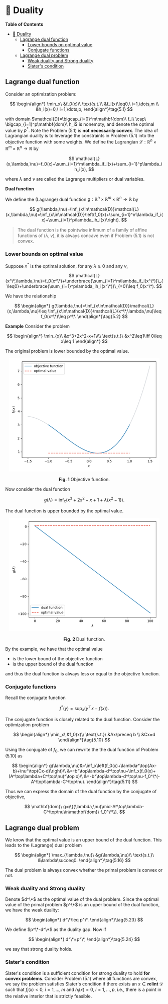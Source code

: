 # :book: Duality

**Table of Contents**
- [:book: Duality](#book-duality)
  - [Lagrange dual function](#lagrange-dual-function)
    - [Lower bounds on optimal value](#lower-bounds-on-optimal-value)
    - [Conjugate functions](#conjugate-functions)
  - [Lagrange dual problem](#lagrange-dual-problem)
    - [Weak duality and Strong duality](#weak-duality-and-strong-duality)
    - [Slater's condition](#slaters-condition)


## Lagrange dual function

Consider an optimization problem:

$$
\begin{align*}
\min_x\ &f_0(x)\\
\text{s.t.}\ &f_i(x)\leq0,\ i=1,\dots,m \\
&h_i(x)=0,\ i=1,\dots,p,
\end{align*}\tag{5.1}
$$

with domain $\mathcal{D}=\bigcap_{i=0}^m\mathbf{dom}\ f_i\ \cap\ \bigcap_{i=1}^p\mathbf{dom}\ h_i$ is nonempty, and denote the optimal value by $p^*$. Note the Problem $(5.1)$ is **not necessarily convex**. The idea of Lagrangian duality is to leverage the constraints in Problem $(5.1)$ into the objective function with some weights. We define the Lagrangian $\mathcal{L}:\mathbb{R}^n\times\mathbb{R}^m\times\mathbb{R}^n\to\mathbb{R}$ by

$$
\mathcal{L}(x,\lambda,\nu)=f_0(x)+\sum_{i=1}^m\lambda_if_i(x)+\sum_{i=1}^p\lambda_ih_i(x),
$$

where $\lambda$ and $\nu$ are called the Lagrange multipliers or dual variables.

**Dual function**

We define the (Lagrange) dual function $g:\mathbb{R}^n\times\mathbb{R}^m\times\mathbb{R}^n\to\mathbb{R}$ by

$$
g(\lambda,\nu)=\inf_{x\in\mathcal{D}}\mathcal{L}(x,\lambda,\nu)=\inf_{x\in\mathcal{D}}\left(f_0(x)+\sum_{i=1}^m\lambda_if_i(x)+\sum_{i=1}^p\lambda_ih_i(x)\right).
$$

> The dual function is the pointwise infimum of a family of aﬃne functions of $(\lambda,\nu)$, it is always concave even if Problem $(5.1)$ is not convex.


### Lower bounds on optimal value

Suppose $x^*$ is the optimal solution, for any $\lambda\geq0$ and any $\nu$,

$$
\mathcal{L}(x^\*,\lambda,\nu)=f_0(x^\*)+\underbrace{\sum_{i=1}^m\lambda_if_i(x^\*)}\_{\leq0}+\underbrace{\sum_{i=1}^p\lambda_ih_i(x^\*)}\_{=0}\leq f_0(x^\*).
$$

We have the relationship

$$
\begin{align*}
g(\lambda,\nu)=\inf_{x\in\mathcal{D}}\mathcal{L}(x,\lambda,\nu)\leq \inf_{x\in\mathcal{D}}\mathcal{L}(x^\*,\lambda,\nu)\leq f_0(x^\*)\leq p^\*.
\end{align*}\tag{5.2}
$$

**Example** Consider the problem

$$
\begin{align*}
\min_{x}\ &x^3+2x^2-x+1\\\\ 
\text{s.t.}\  &x^2\leq1\iff 0\leq x\leq 1 
\end{align*}
$$

The original problem is lower bounded by the optimal value.

<div align="center">
   <img src="docs/lower_bound.png" width="480"/>
   <p><b>Fig. 1 </b>Objective function.</p>
</div>

Now consider the dual function

$$
g(\lambda)=\inf_x\left(x^3+2x^2-x+1+\lambda (x^2-1)\right).
$$

The dual function is upper bounded by the optimal value.

<div align="center">
   <img src="docs/upper_bound.png" width="480"/>
   <p><b>Fig. 2 </b>Dual function.</p>
</div>

By the example, we have that the optimal value

- is the lower bound of the objective function
- is the upper bound of the dual function

and thus the dual function is always less or equal to the objective function.

### Conjugate functions

Recall the conjugate function

$$
f^*(y)=\sup_x\big(y^\top x-f(x)\big).
$$

The conjugate function is closely related to the dual function. Consider the optimization problem

$$
\begin{align*}
\min_x\ &f_0(x)\\
\text{s.t.}\ &Ax\preceq b \\
&Cx=d
\end{align*}\tag{5.10}
$$

Using the conjugate of $f_0$, we can rewrite the the dual function of Problem $(5.10)$ as

$$
\begin{align*}
g(\lambda,\nu)&=\inf_x\left(f_0(x)+\lambda^\top(Ax-b)+\nu^\top(Cx-d)\right)\\
&=-b^\top\lambda-d^\top\nu+\inf_x(f_0(x)+(A^\top\lambda+C^\top\nu)^\top x)\\
&=-b^\top\lambda-d^\top\nu-f_0^\*(-A^\top\lambda-C^\top\nu).
\end{align*}\tag{5.11}
$$

Thus we can express the domain of the dual function by the conjugate of objective,

$$
\mathbf{dom}\ g=\\{(\lambda,\nu)\mid-A^\top\lambda-C^\top\nu\in\mathbf{dom}\ f_0^\*\\}.
$$

## Lagrange dual problem

We know that the optimal value is an upper bound of the dual function. This leads to the (Lagrange) dual problem

$$
\begin{align*}
\max_{\lambda,\nu}\ &g(\lambda,\nu)\\
\text{s.t.}\ &\lambda\succeq0.
\end{align*}\tag{5.16}
$$

The dual problem is always convex whether the primal problem is convex or not.

### Weak duality and Strong duality

Denote $d^\*$ as the optimal value of the dual problem. Since the optimal value of the primal problem $p^\*$ is an upper bound of the dual function, we have the weak duality:

$$
\begin{align*}
d^\*\leq p^\*.
\end{align*}\tag{5.23}
$$

We define $p^\*-d^\*$ as the duality gap. Now if

$$
\begin{align*}
d^\*=p^\*,
\end{align*}\tag{5.24}
$$

we say that strong duality holds.

### Slater's condition
Slater's condition is a sufficient condition for strong duality to hold **for convex problems**. Consider Problem $(5.1)$ where all functions are convex, we say the problem satisfies Slater's condition if there exists an $x\in\mathbf{relint}\ \mathcal{D}$ such that $f_i(x)<0,\ i=1,\dots,m$ and $h_i(x)=0,\ i=1,\dots,p$, i.e., there is a point in the relative interior that is strictly feasible.

<!-- TODO: proof (sec 5.3.2) -->
